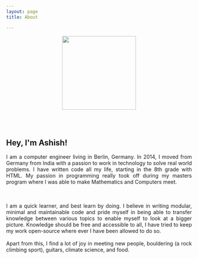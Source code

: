 ```yaml
---
layout: page
title: About

---
```


<center>
<img src="{{site.baseurl}}/assets/img/ashish_vinayak-circle.png" width="200" height="200">
</center>

<br><br>

<h2>Hey, I'm Ashish!</h2> 

<div align="justify">
I am a computer engineer living in Berlin, Germany. 
In 2014, I moved from Germany from India with a passion to work in technology to solve real world problems.
I have written code all my life, starting in the 8th grade with HTML. My passion in programming really took off during my masters program
where I was able to make Mathematics and Computers meet.

<br><br>
I am a quick learner, and best learn by doing. I believe in writing modular, minimal and maintainable code 
and pride myself in being able to transfer knowledge between various topics to enable myself to look at a bigger picture.
Knowledge should be free and accessible to all, I have tried to keep my work open-source where ever I have been allowed to do so. 
<br><br>
Apart from this, I find a lot of joy in meeting new people, bouldering (a rock climbing sport), guitars, climate science, and food.
</div>

